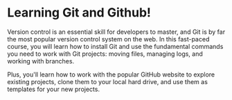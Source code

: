 # Learning Git and Github!

Version control is an essential skill for developers to master, and Git is by far the most popular version control system on the web. In this fast-paced course, you will learn how to install Git and use the fundamental commands you need to work with Git projects: moving files, managing logs, and working with branches.

Plus, you'll learn how to work with the popular GitHub website to explore existing projects, clone them to your local hard drive, and use them as templates for your new projects.
